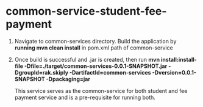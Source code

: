 # common-service-student-fee-payment

1. Navigate to common-services directory. Build the application by **running mvn clean install** in pom.xml path of common-service
2. Once build is successful and .jar is created, then run **mvn install:install-file -Dfile=./target/common-services-0.0.1-SNAPSHOT.jar -DgroupId=rak.skiply -DartifactId=common-services -Dversion=0.0.1-SNAPSHOT -Dpackaging=jar**

   This service serves as the common-service for both student and fee payment service and is a pre-requisite for running both.
